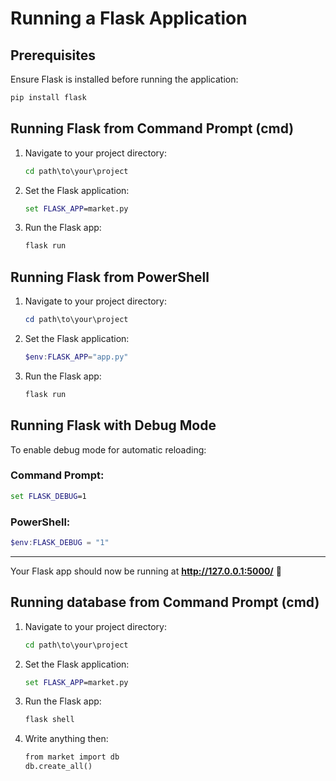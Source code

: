 # Running a Flask Application

## Prerequisites
Ensure Flask is installed before running the application:

```bash
pip install flask
```

## Running Flask from Command Prompt (cmd)
1. Navigate to your project directory:
   ```cmd
   cd path\to\your\project
   ```
2. Set the Flask application:
   ```cmd
   set FLASK_APP=market.py
   ```
3. Run the Flask app:
   ```cmd
   flask run
   ```

## Running Flask from PowerShell
1. Navigate to your project directory:
   ```powershell
   cd path\to\your\project
   ```
2. Set the Flask application:
   ```powershell
   $env:FLASK_APP="app.py"
   ```
3. Run the Flask app:
   ```powershell
   flask run
   ```

## Running Flask with Debug Mode
To enable debug mode for automatic reloading:

### **Command Prompt:**
```cmd
set FLASK_DEBUG=1
```

### **PowerShell:**
```powershell
$env:FLASK_DEBUG = "1"
```
---
Your Flask app should now be running at **http://127.0.0.1:5000/** 🚀

## Running database from Command Prompt (cmd)
1. Navigate to your project directory:
   ```cmd
   cd path\to\your\project
   ```
2. Set the Flask application:
   ```cmd
   set FLASK_APP=market.py
   ```
3. Run the Flask app:
   ```cmd
   flask shell
   ```  
4. Write anything then:
   ```cmd
   from market import db
   db.create_all()
   ````